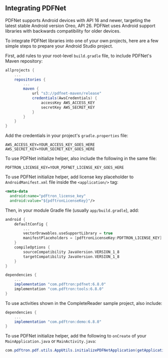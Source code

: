 ## Integrating PDFNet

PDFNet supports Android devices with API 16 and newer, targeting the latest stable Android version Oreo, API 26. PDFNet uses Android support libraries with backwards compatibility for older devices.

To integrate PDFNet libraries into one of your own projects, here are a few simple steps to prepare your Android Studio project.

First, add rules to your root-level `build.gradle` file, to include PDFNet's Maven repository:

```groovy
allprojects {
    ...
    repositories {
        ...
        maven {
            url "s3://pdfnet-maven/release"
            credentials(AwsCredentials) {
                accessKey AWS_ACCESS_KEY
                secretKey AWS_SECRET_KEY
            }
        }
    }
}
```

Add the credentials in your project's `gradle.properties` file:

```
AWS_ACCESS_KEY=YOUR_ACCESS_KEY_GOES_HERE
AWS_SECRET_KEY=YOUR_SECRET_KEY_GOES_HERE
```

To use PDFNet initialize helper, also include the following in the same file:

```
PDFTRON_LICENSE_KEY=YOUR_PDFNET_LICENSE_KEY_GOES_HERE
```

To use PDFNet initialize helper, add license key placeholder to `AndroidManifest.xml` file inside the `<application/>` tag:

```xml
<meta-data
  android:name="pdftron_license_key"
  android:value="${pdftronLicenseKey}"/>
```

Then, in your module Gradle file (usually `app/build.gradle`), add:

```groovy
android {
    defaultConfig {
        ...
        vectorDrawables.useSupportLibrary = true
        manifestPlaceholders = [pdftronLicenseKey:PDFTRON_LICENSE_KEY]
    }
    compileOptions {
        sourceCompatibility JavaVersion.VERSION_1_8
        targetCompatibility JavaVersion.VERSION_1_8
    }
}

dependencies {
    ...
    implementation "com.pdftron:pdfnet:6.8.0"
    implementation "com.pdftron:tools:6.8.0"
}
```

To use activities shown in the CompleteReader sample project, also include:

```groovy
dependencies {
    ...
    implementation "com.pdftron:demo:6.8.0"
}
```

To use PDFNet initialize helper, add the following to `onCreate` of your `MainApplication.java` or `MainActivity.java`:

```java
com.pdftron.pdf.utils.AppUtils.initializePDFNetApplication(getApplicationContext());
```
